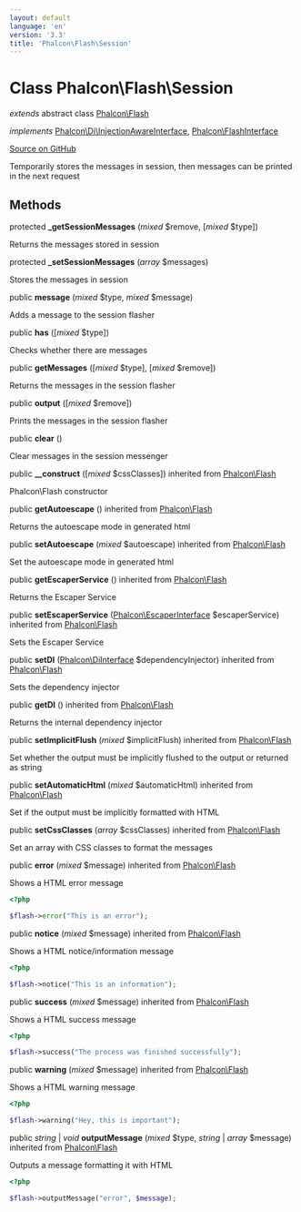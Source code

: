 ```yaml
---
layout: default
language: 'en'
version: '3.3'
title: 'Phalcon\Flash\Session'
---
```

# Class **Phalcon\Flash\Session**

*extends* abstract class [Phalcon\Flash](/3.3/en/api/Phalcon_Flash)

*implements* [Phalcon\Di\InjectionAwareInterface](/3.3/en/api/Phalcon_Di_InjectionAwareInterface), [Phalcon\FlashInterface](/3.3/en/api/Phalcon_FlashInterface)

<a href="https://github.com/phalcon/cphalcon/tree/v3.3.0/phalcon/flash/session.zep" class="btn btn-default btn-sm">Source on GitHub</a>

Temporarily stores the messages in session, then messages can be printed in the next request


## Methods
protected  **_getSessionMessages** (*mixed* $remove, [*mixed* $type])

Returns the messages stored in session



protected  **_setSessionMessages** (*array* $messages)

Stores the messages in session



public  **message** (*mixed* $type, *mixed* $message)

Adds a message to the session flasher



public  **has** ([*mixed* $type])

Checks whether there are messages



public  **getMessages** ([*mixed* $type], [*mixed* $remove])

Returns the messages in the session flasher



public  **output** ([*mixed* $remove])

Prints the messages in the session flasher



public  **clear** ()

Clear messages in the session messenger



public  **__construct** ([*mixed* $cssClasses]) inherited from [Phalcon\Flash](/3.3/en/api/Phalcon_Flash)

Phalcon\Flash constructor



public  **getAutoescape** () inherited from [Phalcon\Flash](/3.3/en/api/Phalcon_Flash)

Returns the autoescape mode in generated html



public  **setAutoescape** (*mixed* $autoescape) inherited from [Phalcon\Flash](/3.3/en/api/Phalcon_Flash)

Set the autoescape mode in generated html



public  **getEscaperService** () inherited from [Phalcon\Flash](/3.3/en/api/Phalcon_Flash)

Returns the Escaper Service



public  **setEscaperService** ([Phalcon\EscaperInterface](/3.3/en/api/Phalcon_EscaperInterface) $escaperService) inherited from [Phalcon\Flash](/3.3/en/api/Phalcon_Flash)

Sets the Escaper Service



public  **setDI** ([Phalcon\DiInterface](/3.3/en/api/Phalcon_DiInterface) $dependencyInjector) inherited from [Phalcon\Flash](/3.3/en/api/Phalcon_Flash)

Sets the dependency injector



public  **getDI** () inherited from [Phalcon\Flash](/3.3/en/api/Phalcon_Flash)

Returns the internal dependency injector



public  **setImplicitFlush** (*mixed* $implicitFlush) inherited from [Phalcon\Flash](/3.3/en/api/Phalcon_Flash)

Set whether the output must be implicitly flushed to the output or returned as string



public  **setAutomaticHtml** (*mixed* $automaticHtml) inherited from [Phalcon\Flash](/3.3/en/api/Phalcon_Flash)

Set if the output must be implicitly formatted with HTML



public  **setCssClasses** (*array* $cssClasses) inherited from [Phalcon\Flash](/3.3/en/api/Phalcon_Flash)

Set an array with CSS classes to format the messages



public  **error** (*mixed* $message) inherited from [Phalcon\Flash](/3.3/en/api/Phalcon_Flash)

Shows a HTML error message

```php
<?php

$flash->error("This is an error");

```



public  **notice** (*mixed* $message) inherited from [Phalcon\Flash](/3.3/en/api/Phalcon_Flash)

Shows a HTML notice/information message

```php
<?php

$flash->notice("This is an information");

```



public  **success** (*mixed* $message) inherited from [Phalcon\Flash](/3.3/en/api/Phalcon_Flash)

Shows a HTML success message

```php
<?php

$flash->success("The process was finished successfully");

```



public  **warning** (*mixed* $message) inherited from [Phalcon\Flash](/3.3/en/api/Phalcon_Flash)

Shows a HTML warning message

```php
<?php

$flash->warning("Hey, this is important");

```



public *string* | *void* **outputMessage** (*mixed* $type, *string* | *array* $message) inherited from [Phalcon\Flash](/3.3/en/api/Phalcon_Flash)

Outputs a message formatting it with HTML

```php
<?php

$flash->outputMessage("error", $message);

```




